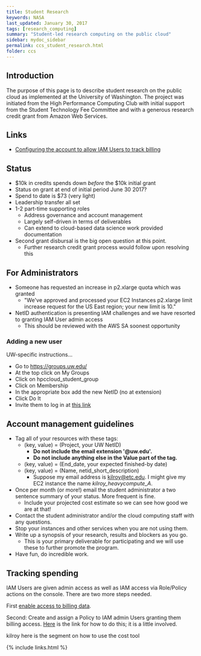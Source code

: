 ```yaml
---
title: Student Research
keywords: NASA
last_updated: January 30, 2017
tags: [research_computing]
summary: "Student-led research computing on the public cloud"
sidebar: mydoc_sidebar
permalink: ccs_student_research.html
folder: ccs
---
```


## Introduction 


The purpose of this page is to describe student research on the public cloud as implemented at the University of Washington.
The project was initiated from the High Performance Computing Club with initial support from the Student Technology Fee Committee
and with a generous research credit grant from Amazon Web Services.


## Links


- [Configuring the account to allow IAM Users to track billing](https://docs.aws.amazon.com/IAM/latest/UserGuide/tutorial_billing.html?icmpid=docs_iam_console#tutorial-billing-step2)


## Status

- $10k in credits spends down *before* the $10k initial grant
- Status on grant at end of initial period June 30 2017?
- Spend to date is $73 (very light)
- Leadership transfer all set
- 1-2 part-time supporting roles
  - Address governance and account management 
  - Largely self-driven in terms of deliverables
  - Can extend to cloud-based data science work provided documentation 
- Second grant disbursal is the big open question at this point.
  - Further research credit grant process would follow upon resolving this


## For Administrators

- Someone has requested an increase in p2.xlarge quota which was granted
  - "We've approved and processed your EC2 Instances p2.xlarge limit increase request for the US East region; your new limit is 10."
- NetID authentication is presenting IAM challenges and we have resorted to granting IAM User admin access
  - This should be reviewed with the AWS SA soonest opportunity


### Adding a new user


UW-specific instructions...


- Go to https://groups.uw.edu/
- At the top click on My Groups
- Click on hpccloud_student_group
- Click on Membership
- In the appropriate box add the new NetID (no at extension)
- Click Do It
- Invite them to log in at [this link](https://idp.u.washington.edu/idp/profile/SAML2/Unsolicited/SSO?providerId=urn:amazon:webservices)


## Account management guidelines


- Tag all of your resources with these tags:
  - (key, value) = (Project, your UW NetID) 
    - **Do not include the email extension '@uw.edu'.**
    - **Do not include anything else in the Value part of the tag.**
  - (key, value) = (End_date, your expected finished-by date) 
  - (key, value) = (Name, netid_short_description) 
    - Suppose my email address is kilroy@etc.edu. I might give my EC2 instance the name *kilroy_heavycompute_A*.
- Once per month (or more!) email the student administrator a two sentence summary of your status. More frequent is fine.
  - Include your projected cost estimate so we can see how good we are at that!
- Contact the student administrator and/or the cloud computing staff with any questions.
- Stop your instances and other services when you are not using them. 
- Write up a synopsis of your research, results and blockers as you go. 
  - This is your primary deliverable for participating and we will use these to further promote the program.
- Have fun, do incredible work.


## Tracking spending


IAM Users are given admin access as well as IAM access via Role/Policy actions on the console. There are two more
steps needed. 

First [enable access to billing data](https://docs.aws.amazon.com/IAM/latest/UserGuide/tutorial_billing.html#tutorial-billing-step1).


Second: Create and assign a Policy to IAM admin Users granting them billing access. 
[Here](https://docs.aws.amazon.com/IAM/latest/UserGuide/tutorial_billing.html?icmpid=docs_iam_console#tutorial-billing-step2)
is the link for how to do this; it is a little involved. 


kilroy here is the segment on how to use the cost tool


{% include links.html %}
